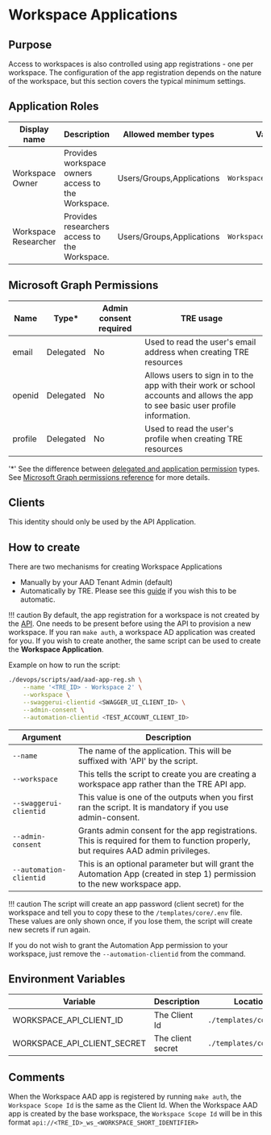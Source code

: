 # Workspace Applications

## Purpose
Access to workspaces is also controlled using app registrations - one per workspace. The configuration of the app registration depends on the nature of the workspace, but this section covers the typical minimum settings.

## Application Roles

| Display name | Description | Allowed member types | Value |
| ------------ | ----------- | -------------------- | ----- |
| Workspace Owner | Provides workspace owners access to the Workspace. | Users/Groups,Applications | `WorkspaceOwner` |
| Workspace Researcher | Provides researchers access to the Workspace. | Users/Groups,Applications | `WorkspaceResearcher` |

## Microsoft Graph Permissions
| Name | Type* | Admin consent required |  TRE usage |
| --- | -- | -----| --------- |
|email|Delegated|No|Used to read the user's email address when creating TRE resources|
|openid|Delegated|No|Allows users to sign in to the app with their work or school accounts and allows the app to see basic user profile information.|
|profile|Delegated|No|Used to read the user's profile when creating TRE resources|

'*' See the difference between [delegated and application permission](https://docs.microsoft.com/graph/auth/auth-concepts#delegated-and-application-permissions) types. See [Microsoft Graph permissions reference](https://docs.microsoft.com/graph/permissions-reference) for more details.

## Clients
This identity should only be used by the API Application.

## How to create
There are two mechanisms for creating Workspace Applications
- Manually by your AAD Tenant Admin (default)
- Automatically by TRE. Please see this [guide](./application_admin.md) if you wish this to be automatic.

!!! caution
    By default, the app registration for a workspace is not created by the [API](../../tre-developers/api.md). One needs to be present before using the API to provision a new workspace. If you ran `make auth`, a workspace AD application was created for you. If you wish to create another, the same script can be used to create the **Workspace Application**.

Example on how to run the script:

```bash
./devops/scripts/aad/aad-app-reg.sh \
    --name '<TRE_ID> - Workspace 2' \
    --workspace \
    --swaggerui-clientid <SWAGGER_UI_CLIENT_ID> \
    --admin-consent \
    --automation-clientid <TEST_ACCOUNT_CLIENT_ID>
```

| Argument | Description |
| -------- | ----------- |
| `--name` | The name of the application. This will be suffixed with 'API' by the script. |
| `--workspace` | This tells the script to create you are creating a workspace app rather than the TRE API app. |
| `--swaggerui-clientid` | This value is one of the outputs when you first ran the script. It is mandatory if you use admin-consent. |
| `--admin-consent` | Grants admin consent for the app registrations. This is required for them to function properly, but requires AAD admin privileges. |
| `--automation-clientid` | This is an optional parameter but will grant the Automation App (created in step 1) permission to the new workspace app. |

!!! caution
    The script will create an app password (client secret) for the workspace and tell you to copy these to the `/templates/core/.env` file. These values are only shown once, if you lose them, the script will create new secrets if run again.

If you do not wish to grant the Automation App permission to your workspace, just remove the `--automation-clientid` from the command.

## Environment Variables
| Variable | Description | Location |
| -------- | ----------- | -------- |
|WORKSPACE_API_CLIENT_ID|The Client Id|`./templates/core/.env`|
|WORKSPACE_API_CLIENT_SECRET|The client secret|`./templates/core/.env`|

## Comments
When the Workspace AAD app is registered by running `make auth`, the `Workspace Scope Id` is the same as the Client Id. When the Workspace AAD app is created by the base workspace, the `Workspace Scope Id` will be in this format `api://<TRE_ID>_ws_<WORKSPACE_SHORT_IDENTIFIER>`

